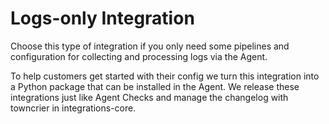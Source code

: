 # Logs-only Integration

Choose this type of integration if you only need some pipelines and configuration for collecting and processing logs via the Agent.

To help customers get started with their config we turn this integration into a Python package that can be installed in the Agent.
We release these integrations just like Agent Checks and manage the changelog with towncrier in integrations-core.
